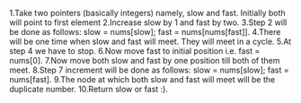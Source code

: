 1.Take two pointers (basically integers) namely, slow and fast. Initially both will point to first element
2.Increase slow by 1 and fast by two.
3.Step 2 will be done as follows: slow = nums[slow]; fast = nums[nums[fast]].
4.There will be one time when slow and fast will meet. They will meet in a cycle.
5.At step 4 we have to stop.
6.Now move fast to initial position i.e. fast = nums[0].
7.Now move both slow and fast by one position till both of them meet.
8.Step 7 increment will be done as follows: slow = nums[slow]; fast = nums[fast].
9.The node at which both slow and fast will meet will be the duplicate number.
10.Return slow or fast :).
​